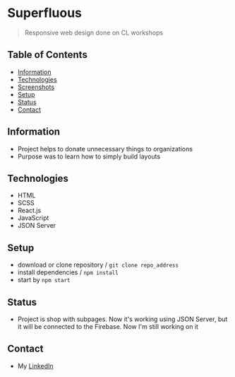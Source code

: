 
# Superfluous
>Responsive web design done on CL workshops

## Table of Contents
* [Information](#information)
* [Technologies](#technologies)
* [Screenshots](#screenshots)
* [Setup](#setup)
* [Status](#status)
* [Contact](#contact)


## Information
- Project helps to donate unnecessary things to organizations
- Purpose was to learn how to simply build layouts


## Technologies
- HTML
- SCSS
- React.js
- JavaScript
- JSON Server


## Setup

- download or clone repository / `git clone repo_address`
- install dependencies / `npm install`
- start by `npm start`

## Status
- Project is shop with subpages. Now it's working using JSON Server, but it will be connected to the Firebase. Now I'm still working on it

## Contact
- My [LinkedIn](https://www.linkedin.com/in/adam-sawka-net/) 

